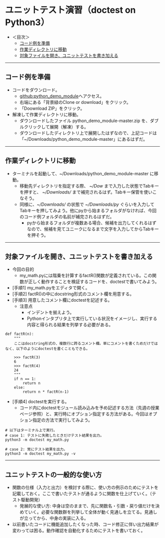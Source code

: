 # ユニットテスト演習（doctest on Python3）

- ＜目次＞
  - <a href="#pre">コード例を準備<a>
  - <a href="#dir">作業ディレクトリに移動</a>
  - <a href="#doctest">対象ファイルを開き、ユニットテストを書き加える</a>

<hr>

## <a name="pre">コード例を準備<a>
- コードをダウンロード。
  - [github:python_demo_module](https://github.com/naltoma/python_demo_module)へアクセス。
  - 右端にある「背景緑のClone or download」をクリック。
  - 「Doownload ZIP」をクリック。
- 解凍して作業ディレクトリに移動。
  - ダウンロードしたファイル python_demo_module-master.zip を、ダブルクリックして展開（解凍）する。
  - ダウンロードしたディレクトリ上で展開したはずなので、上記コードは「~/Downloads/python_demo_module-master」にあるはずだ。

<hr>

## <a name="dir">作業ディレクトリに移動</a>
- ターミナルを起動して、~/Downloads/python_demo_module-master に移動。
  - 移動先ディレクトリを指定する際、 *~/Dow* まで入力した状態でTabキーを押すと、 *~/Downloads/* まで補完されるはず。Tabキー保管を使いこなそう。
  - 同様に、*~/Downloads/* の状態で *~/Downloads/py* ぐらいを入力してTabキーを押してみよう。他にpyから始まるフォルダがなければ、今回のコード例フォルダの名前が補完されるはずだ。
    - pyから始まるフォルダが複数ある場合、候補を出力してくれるはずなので、候補を見てユニークになるまで文字を入力してからTabキーを押そう。

<hr>

## <a name="doctest">対象ファイルを開き、ユニットテストを書き加える</a>
- 今回の目的
  - my_math.pyには階乗を計算するfactR()関数が定義されている。この関数が正しく動作することを検証するコードを、doctestで書いてみよう。
- [手順1] my_math.pyをエディタで開く。
- [手順2] factR()の中にdocstring形式のコメント欄を用意する。
- [手順3] 用意したコメント欄にdoctestを記述する。
  - 注意点
    - インデントを揃えよう。
    - Pythonインタプリタ上で実行している状況をイメージし、実行する内容と得られる結果を列挙する必要がある。

```
def factR(n):
    """
    ここはdocstring形式の、複数行に跨るコメント欄。単にコメントを書くためだけではなく、以下のようにdoctestを書くこともできる。

    >>> factR(3)
    6
    >>> factR(4)
    24
    """
    if n == 1:
        return n
    else:
        return n * factR(n-1)
```
- [手順4] doctestを実行する。
  - コード内にdoctestモジュール読み込みを予め記述する方法（先週の授業ページ参照）と、実行時にオプション指定する方法がある。今回はオプション指定の方法で実行してみよう。

```
# 以下はターミナル上で実行。
# case 1: テストに失敗したときだけテスト結果を出力。
python3 -m doctest my_math.py

# case 2: 常にテスト結果を出力。
python3 -m doctest my_math.py -v
```

<hr>

## ユニットテストの一般的な使い方
- 関数の仕様（入力と出力）を検討する際に、使い方の例示のためにテストを記載しておく。ここで書いたテストが通るように関数を仕上げていく。（テスト駆動開発）
  - 発展的な使い方: 中身は空のままで、先に関数名・引数・戻り値だけを決めていく。必要な関数群を列挙して全体が動く見通しを立てる。見通しが立ってから、中身の実装に入る。
- 以前書いたコードに機能追加したくなった時、コード修正に伴い出力結果が変わっては困る。動作確認を自動化するためにテストを書いておく。
